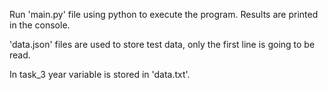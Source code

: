Run 'main.py' file using python to execute the program. Results are printed in the console.

'data.json' files are used to store test data, only the first line is going to be read.

In task_3 year variable is stored in 'data.txt'.
